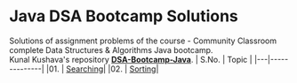 # Java DSA Bootcamp Solutions
Solutions of assignment problems of the course - Community Classroom complete Data Structures &amp; Algorithms Java bootcamp.\
Kunal Kushava's repository [**DSA-Bootcamp-Java**](https://github.com/kunal-kushwaha/DSA-Bootcamp-Java).
| S.No. | Topic | 
|---|--------------|
|01. | [Searching](/searching)|
|02. | [Sorting](/sorting)|


